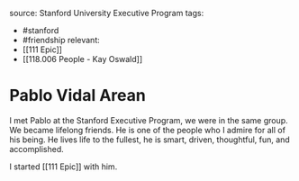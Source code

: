 source: Stanford University Executive Program
tags:
- #stanford 
- #friendship 
relevant:
- [[111  Epic]]
- [[118.006 People - Kay Oswald]]

# Pablo Vidal Arean

I met Pablo at the Stanford Executive Program, we were in the same group. We became lifelong friends. He is one of the people who I admire for all of his being. He lives life to the fullest, he is smart, driven, thoughtful, fun, and accomplished.

I started [[111  Epic]] with him.
